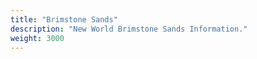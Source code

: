 ```yaml
---
title: "Brimstone Sands"
description: "New World Brimstone Sands Information."
weight: 3000
---
```

